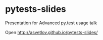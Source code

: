 # pytests-slides
Presentation for Advanced py.test usage talk


Open http://asvetlov.github.io/pytests-slides/
